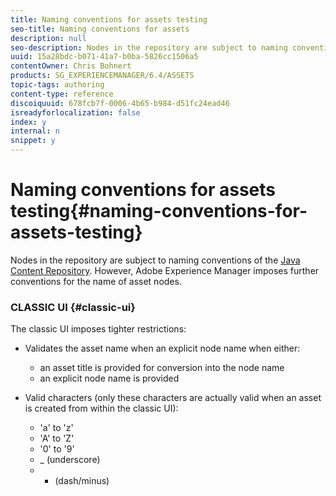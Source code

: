 ```yaml
---
title: Naming conventions for assets testing
seo-title: Naming conventions for assets
description: null
seo-description: Nodes in the repository are subject to naming conventions of the Java Content Repository. However, Adobe Experience Manager imposes further conventions for the name of asset nodes.
uuid: 15a28bdc-b071-41a7-b0ba-5826cc1506a5
contentOwner: Chris Bohnert
products: SG_EXPERIENCEMANAGER/6.4/ASSETS
topic-tags: authoring
content-type: reference
discoiquuid: 678fcb7f-0006-4b65-b984-d51fc24ead46
isreadyforlocalization: false
index: y
internal: n
snippet: y
---
```


# Naming conventions for assets testing{#naming-conventions-for-assets-testing}

Nodes in the repository are subject to naming conventions of the [Java Content Repository](../../../sites/developing/using/the-basics.md#javacontentrepository). However, Adobe Experience Manager imposes further conventions for the name of asset nodes.

### CLASSIC UI {#classic-ui}

The classic UI imposes tighter restrictions:

* Validates the asset name when an explicit node name when either:

    * an asset title is provided for conversion into the node name
    * an explicit node name is provided

* Valid characters (only these characters are actually valid when an asset is created from within the classic UI):

    * 'a' to 'z'
    * 'A' to 'Z'
    * '0' to '9'
    * _ (underscore)
    * - (dash/minus)

